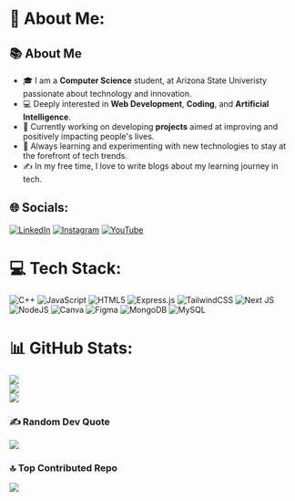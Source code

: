 # 💫 About Me:
## 📚 About Me
- 🎓 I am a **Computer Science** student, at Arizona State Univeristy passionate about technology and innovation.
- 💻 Deeply interested in **Web Development**, **Coding**, and **Artificial Intelligence**.
- 🚀 Currently working on developing **projects** aimed at improving and positively impacting people's lives.
- 🌱 Always learning and experimenting with new technologies to stay at the forefront of tech trends.
- ✍️ In my free time, I love to write blogs about my learning journey in tech.


## 🌐 Socials:
[![LinkedIn](https://img.shields.io/badge/LinkedIn-%230077B5.svg?logo=linkedin&logoColor=white)](https://linkedin.com/in/kschaudhary04) [![Instagram](https://img.shields.io/badge/Instagram-%23E4405F.svg?logo=Instagram&logoColor=white)](https://instagram.com/ks.kumarsatvik) [![YouTube](https://img.shields.io/badge/YouTube-%23FF0000.svg?logo=YouTube&logoColor=white)](https://youtube.com/@thepardesivlogger) 

# 💻 Tech Stack:
![C++](https://img.shields.io/badge/c++-%2300599C.svg?style=for-the-badge&logo=c%2B%2B&logoColor=white) ![JavaScript](https://img.shields.io/badge/javascript-%23323330.svg?style=for-the-badge&logo=javascript&logoColor=%23F7DF1E) ![HTML5](https://img.shields.io/badge/html5-%23E34F26.svg?style=for-the-badge&logo=html5&logoColor=white) ![Express.js](https://img.shields.io/badge/express.js-%23404d59.svg?style=for-the-badge&logo=express&logoColor=%2361DAFB) ![TailwindCSS](https://img.shields.io/badge/tailwindcss-%2338B2AC.svg?style=for-the-badge&logo=tailwind-css&logoColor=white) ![Next JS](https://img.shields.io/badge/Next-black?style=for-the-badge&logo=next.js&logoColor=white) ![NodeJS](https://img.shields.io/badge/node.js-6DA55F?style=for-the-badge&logo=node.js&logoColor=white) ![Canva](https://img.shields.io/badge/Canva-%2300C4CC.svg?style=for-the-badge&logo=Canva&logoColor=white) ![Figma](https://img.shields.io/badge/figma-%23F24E1E.svg?style=for-the-badge&logo=figma&logoColor=white) ![MongoDB](https://img.shields.io/badge/MongoDB-%234ea94b.svg?style=for-the-badge&logo=mongodb&logoColor=white) ![MySQL](https://img.shields.io/badge/mysql-%2300000f.svg?style=for-the-badge&logo=mysql&logoColor=white)
# 📊 GitHub Stats:
![](https://github-readme-stats.vercel.app/api?username=ks-satvik&theme=nightowl&hide_border=false&include_all_commits=false&count_private=false)<br/>
![](https://github-readme-streak-stats.herokuapp.com/?user=ks-satvik&theme=nightowl&hide_border=false)<br/>
![](https://github-readme-stats.vercel.app/api/top-langs/?username=ks-satvik&theme=nightowl&hide_border=false&include_all_commits=false&count_private=false&layout=compact)

### ✍️ Random Dev Quote
![](https://quotes-github-readme.vercel.app/api?type=horizontal&theme=radical)

### 🔝 Top Contributed Repo
![](https://github-contributor-stats.vercel.app/api?username=ks-satvik&limit=5&theme=nord&combine_all_yearly_contributions=true)


